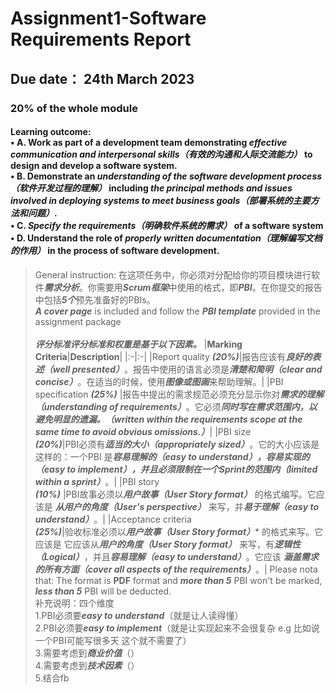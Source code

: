 # Assignment1-Software Requirements Report
## Due date： 24th March 2023
### 20% of the whole module
#### Learning outcome:   <br> • A. Work as part of a development team demonstrating ***effective communication and interpersonal skills（有效的沟通和人际交流能力）*** to design and develop a software system. <br> • B. Demonstrate an ***understanding of the software development process （软件开发过程的理解）*** including ***the principal methods and issues involved in deploying systems to meet business goals（部署系统的主要方法和问题）***. <br> • C. ***Specify the requirements（明确软件系统的需求）*** of a software system <br> • D. Understand the role of ***properly written documentation（理解编写文档的作用）*** in the process of software development.
> General instruction: 在这项任务中，你必须对分配给你的项目模块进行软件***需求分析***。你需要用***Scrum框架***中使用的格式，即***PBI***。在你提交的报告中包括***5个***预先准备好的PBIs。
> <br> ***A cover page*** is included and follow the  ***PBI template*** provided in the assignment package   
> <br> ***评分标准评分标准和权重是基于以下因素。***
> |**Marking Criteria**|**Description**|
> |:-|:-|
> |Report quality ***(20%)***|报告应该有***良好的表述（well presented）***。报告中使用的语言必须是***清楚和简明（clear and concise）***。在适当的时候，使用***图像或图画***来帮助理解。|
> |PBI specification ***(25%)*** |报告中提出的需求规范必须充分显示你对***需求的理解（understanding of requirements）***。它必须***同时写在需求范围内，以避免明显的遗漏。（written within the requirements scope at the same time to avoid obvious omissions.）***|
> |PBI size <br> ***(20%)***|PBI必须有***适当的大小（appropriately sized）***。它的大小应该是这样的：一个PBI 是***容易理解的（easy to understand），容易实现的（easy to implement），并且必须限制在一个Sprint的范围内（limited within a sprint）***。|
> |PBI story <br> ***(10%)*** |PBI故事必须以***用户故事（User Story format）*** 的格式编写。它应该是 ***从用户的角度（User's perspective）*** 来写，并***易于理解（easy to understand）***。|
> |Acceptance criteria <br> ***(25%)***|验收标准必须以***用户故事（User Story format）**** 的格式来写。它应该是 它应该从***用户的角度（User Story format）*** 来写，有***逻辑性（Logical）***，并且***容易理解（easy to understand）***。它应该 ***涵盖需求的所有方面（cover all aspects of the requirements）***。|
Please nota that: The format is **PDF** format and ***more than 5*** PBI won't be marked, ***less than 5*** PBI will be deducted.  
> 补充说明：四个维度 <br>
> 1.PBI必须要***easy to understand***（就是让人读得懂）<br>
> 2.PBI必须要***easy to implement***（就是让实现起来不会很复杂 e.g 比如说一个PBI可能写很多天 这个就不需要了）<br>
> 3.需要考虑到***商业价值***（）<br>
> 4.需要考虑到***技术因素***（）<br>
> 5.结合fb
   
